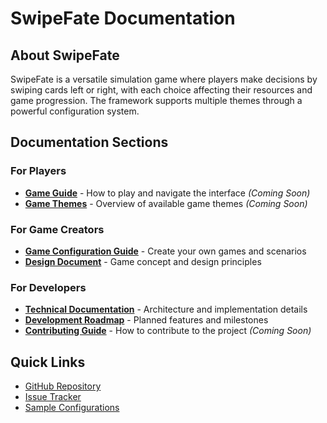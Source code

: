 # SwipeFate Documentation

## About SwipeFate

SwipeFate is a versatile simulation game where players make decisions by swiping cards left or right, with each choice affecting their resources and game progression. The framework supports multiple themes through a powerful configuration system.

## Documentation Sections

### For Players

- **[Game Guide](game-guide.md)** - How to play and navigate the interface *(Coming Soon)*
- **[Game Themes](game-themes.md)** - Overview of available game themes *(Coming Soon)*

### For Game Creators

- **[Game Configuration Guide](game-config.md)** - Create your own games and scenarios
- **[Design Document](design.md)** - Game concept and design principles

### For Developers

- **[Technical Documentation](technical.md)** - Architecture and implementation details
- **[Development Roadmap](roadmap.md)** - Planned features and milestones
- **[Contributing Guide](contributing.md)** - How to contribute to the project *(Coming Soon)*

## Quick Links

- [GitHub Repository](https://github.com/michaelborck/swipe-fate)
- [Issue Tracker](https://github.com/michaelborck/swipe-fate/issues)
- [Sample Configurations](https://github.com/michaelborck/swipe-fate/tree/main/configs)